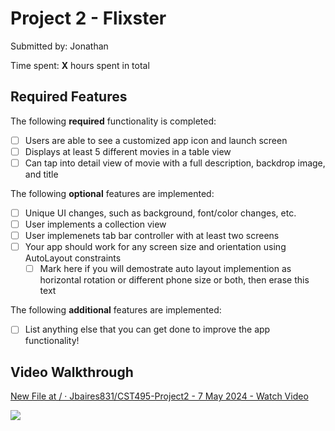 # Project 2 - Flixster

Submitted by: Jonathan


Time spent: **X** hours spent in total

## Required Features

The following **required** functionality is completed:

- [ ] Users are able to see a customized app icon and launch screen
- [ ] Displays at least 5 different movies in a table view
- [ ] Can tap into detail view of movie with a full description, backdrop image, and title
 
The following **optional** features are implemented:

- [ ] Unique UI changes, such as background, font/color changes, etc.
- [ ] User implements a collection view
- [ ] User implemenets tab bar controller with at least two screens
- [ ] Your app should work for any screen size and orientation using AutoLayout constraints
  - [ ] Mark here if you will demostrate auto layout implemention as horizontal rotation or different phone size or both, then erase this text

The following **additional** features are implemented:

- [ ] List anything else that you can get done to improve the app functionality!

## Video Walkthrough
<div>
    <a href="https://www.loom.com/share/080ac4c081a44e5697efc3f609008fc8">
      <p>New File at / · Jbaires831/CST495-Project2 - 7 May 2024 - Watch Video</p>
    </a>
    <a href="https://www.loom.com/share/080ac4c081a44e5697efc3f609008fc8">
      <img style="max-width:300px;" src="https://cdn.loom.com/sessions/thumbnails/080ac4c081a44e5697efc3f609008fc8-with-play.gif">
    </a>
  </div>
